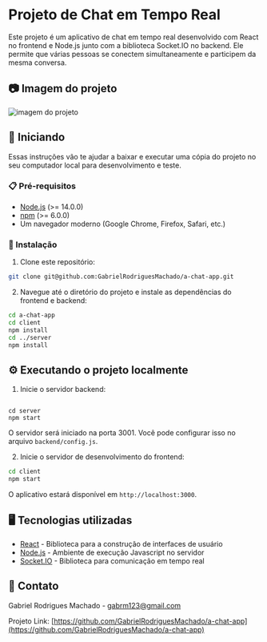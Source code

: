 # Projeto de Chat em Tempo Real

Este projeto é um aplicativo de chat em tempo real desenvolvido com React no frontend e Node.js junto com a biblioteca Socket.IO no backend. Ele permite que várias pessoas se conectem simultaneamente e participem da mesma conversa.

## 📷 Imagem do projeto
![imagem do projeto](https://user-images.githubusercontent.com/23442340/226488941-73f6e7f8-6c3e-45dc-b6cc-e1c7765a91f5.png)

## 🚀 Iniciando

Essas instruções vão te ajudar a baixar e executar uma cópia do projeto no seu computador local para desenvolvimento e teste.

### 📋 Pré-requisitos

- [Node.js](https://nodejs.org/en/download/) (>= 14.0.0)
- [npm](https://www.npmjs.com/get-npm) (>= 6.0.0)
- Um navegador moderno (Google Chrome, Firefox, Safari, etc.)

### 🔧 Instalação

1. Clone este repositório:

```bash
git clone git@github.com:GabrielRodriguesMachado/a-chat-app.git
```

2. Navegue até o diretório do projeto e instale as dependências do frontend e backend:

```bash
cd a-chat-app
cd client
npm install
cd ../server
npm install
```

## ⚙️ Executando o projeto localmente

1. Inicie o servidor backend:

```bash![Uploading Captura de tela de 2023-03-20 20-40-55.png…]()

cd server
npm start
```

O servidor será iniciado na porta 3001. Você pode configurar isso no arquivo `backend/config.js`.

2. Inicie o servidor de desenvolvimento do frontend:

```bash
cd client
npm start
```

O aplicativo estará disponível em `http://localhost:3000`.

## 🖥️ Tecnologias utilizadas

- [React](https://reactjs.org/) - Biblioteca para a construção de interfaces de usuário
- [Node.js](https://nodejs.org/) - Ambiente de execução Javascript no servidor
- [Socket.IO](https://socket.io/) - Biblioteca para comunicação em tempo real

## 📧 Contato

Gabriel Rodrigues Machado - gabrm123@gmail.com

Projeto Link: [https://github.com/GabrielRodriguesMachado/a-chat-app](https://github.com/GabrielRodriguesMachado/a-chat-app)
